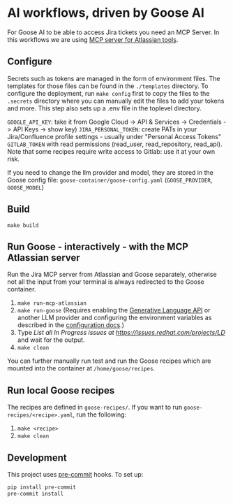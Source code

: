 # AI workflows, driven by Goose AI

For Goose AI to be able to access Jira tickets you need an MCP Server.
In this workflows we are using [MCP server for Atlassian tools](https://github.com/sooperset/mcp-atlassian).

## Configure

Secrets such as tokens are managed in the form of environment files.  The templates for those files can be found in the `./templates` directory.  To configure the deployment, run `make config` first to copy the files to the `.secrets` directory where you can manually edit the files to add your tokens and more. This step also sets up a .env file in the toplevel directory.


 `GOOGLE_API_KEY`: take it from Google Cloud -> API & Services -> Credentials -> API Keys -> show key)
`JIRA_PERSONAL_TOKEN`: create PATs in your Jira/Confluence profile settings - usually under "Personal Access Tokens"
`GITLAB_TOKEN` with read permissions (read_user, read_repository, read_api).  Note that some recipes require write access to Gitlab: use it at your own risk.

If you need to change the llm provider and model, they are stored in the Goose config file: `goose-container/goose-config.yaml` (`GOOSE_PROVIDER`, `GOOSE_MODEL`)

## Build

`make build`

## Run Goose - interactively - with the MCP Atlassian server

Run the Jira MCP server from Atlassian and Goose separately, otherwise not all the input from your terminal 
is always redirected to the Goose container.

1. `make run-mcp-atlassian`
2. `make run-goose` (Requires enabling the [Generative Language API](https://console.developers.google.com/apis/api/generativelanguage.googleapis.com/) or another LLM provider and configuring the environment variables as described in the [configuration docs](https://block.github.io/goose/docs/guides/config-file#global-settings).)
3. Type *List all In Progress issues at https://issues.redhat.com/projects/LD* and wait for the output.
4. `make clean`

You can further manually run test and run the Goose recipes which are mounted into the container at `/home/goose/recipes`.

## Run local Goose recipes

The recipes are defined in `goose-recipes/`.  If you want to run `goose-recipes/<recipe>.yaml`, run the following:

1. `make <recipe>`
2. `make clean`

## Development

This project uses [pre-commit](https://pre-commit.com/) hooks. To set up:

```bash
pip install pre-commit
pre-commit install
```
